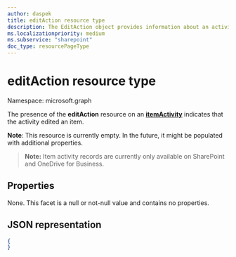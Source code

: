 ```yaml
---
author: daspek
title: editAction resource type
description: The EditAction object provides information about an activity that edited an item.
ms.localizationpriority: medium
ms.subservice: "sharepoint"
doc_type: resourcePageType
---
```

# editAction resource type

Namespace: microsoft.graph

The presence of the **editAction** resource on an [**itemActivity**][activity] indicates that the activity edited an item.

**Note**: This resource is currently empty. In the future, it might be populated with additional properties.

>**Note:** Item activity records are currently only available on SharePoint and OneDrive for Business.

[activity]: itemactivity.md

## Properties

None. This facet is a null or not-null value and contains no properties.

## JSON representation

<!-- {
  "blockType": "resource",
  "optionalProperties": [ ],
  "@type": "microsoft.graph.editAction"
}-->

```json
{
}
```

<!--
{
  "type": "#page.annotation",
  "description": "The editAction object provides information about an activity that edited an item.",
  "keywords": "activities,activity,action,edit,modify",
  "section": "documentation",
  "tocPath": "Resources/editAction",
  "suppressions": []
}
-->


